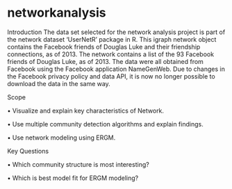 # networkanalysis

Introduction
The data set selected for the network analysis project is part of the network dataset ‘UserNetR’ package in R. This igraph network object contains the Facebook friends of Douglas Luke and their friendship connections, as of 2013. The network contains a list of the 93 Facebook friends of Douglas Luke, as of 2013. The data were all obtained from Facebook using the Facebook application NameGenWeb. Due to changes in the Facebook privacy policy and data API, it is now no longer possible to download the data in the same way.

Scope

•	Visualize and explain key characteristics of Network.

•	Use multiple community detection algorithms and explain findings.

•	Use network modeling using ERGM.

Key Questions

•	Which community structure is most interesting?

•	Which is best model fit for ERGM modeling?
